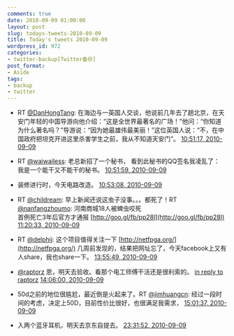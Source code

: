 ```yaml
---
comments: true
date: 2010-09-09 01:00:00
layout: post
slug: todays-tweets-2010-09-09
title: Today's tweets 2010-09-09
wordpress_id: 972
categories:
- twitter-backup[Twitter备份]
post_format:
- Aside
tags:
- backup
- twitter
---
```





  * RT [@DanHongTang](http://twitter.com/DanHongTang): 在海边与一英国人交谈，他说前几年去了趟北京，在天安门年轻的中国导游向他介绍：“这是全世界最著名的广场！”他问：“你知道为什么著名吗？”导游说：“因为她最雄伟最美丽！”这位英国人说：“不，在中国政府把坦克开进这里杀害学生之前，我从不知道天安门”。 [10:51:17, 2010-09-09](http://twitter.com/gfrog/statuses/23972543023)





  * RT [@waiwailess](http://twitter.com/waiwailess): 老总新招了一个秘书， 看到此秘书的QQ签名我凌乱了： 我是一个能干又不能干的秘书。 [10:51:59, 2010-09-09](http://twitter.com/gfrog/statuses/23972596408)





  * 装修进行时，今天电路改造。 [10:53:08, 2010-09-09](http://twitter.com/gfrog/statuses/23972683203)





  * RT [@childream](http://twitter.com/childream): 早上新闻还说这虫子没事。。。都死了！RT [@nanfangzhoumo](http://twitter.com/nanfangzhoumo): 河南商城18人被蜱虫咬死<br/>首例死亡3年后官方才通报 [http://goo.gl/fb/pp28l](http://goo.gl/fb/pp28l) [11:20:33, 2010-09-09](http://twitter.com/gfrog/statuses/23974778490)





  * RT [@delphij](http://twitter.com/delphij): 这个项目值得关注一下 [http://netfpga.org/](http://netfpga.org/) 几周前发现的，结果把网址忘了，今天facebook上又有人share，我也share一下。 [13:55:49, 2010-09-09](http://twitter.com/gfrog/statuses/23984672016)





  * [@raptorz](http://twitter.com/raptorz) 恩，明天去验收。看那个电工师傅干活还是很利索的。 [in reply to raptorz](http://twitter.com/raptorz/statuses/23973078990) [14:06:00, 2010-09-09](http://twitter.com/gfrog/statuses/23985199143)





  * 50d之前的地位很尴尬，最近倒是火起来了。RT [@jimhuangcn](http://twitter.com/jimhuangcn): 经过一段时间的考虑，决定上50D，目前性价比很好，也很满足我需求， [15:01:37, 2010-09-09](http://twitter.com/gfrog/statuses/23987882131)





  * 入两个蓝牙耳机，明天去京东自提去。 [23:31:52, 2010-09-09](http://twitter.com/gfrog/statuses/24019700027)




